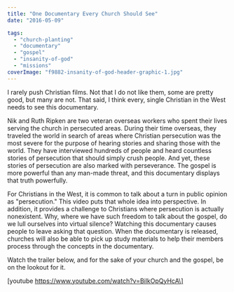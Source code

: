 ```yaml
---
title: "One Documentary Every Church Should See"
date: "2016-05-09"

tags: 
  - "church-planting"
  - "documentary"
  - "gospel"
  - "insanity-of-god"
  - "missions"
coverImage: "f9882-insanity-of-god-header-graphic-1.jpg"
---
```


I rarely push Christian films. Not that I do not like them, some are pretty good, but many are not. That said, I think every, single Christian in the West needs to see this documentary.

Nik and Ruth Ripken are two veteran overseas workers who spent their lives serving the church in persecuted areas. During their time overseas, they traveled the world in search of areas where Christian persecution was the most severe for the purpose of hearing stories and sharing those with the world. They have interviewed hundreds of people and heard countless stories of persecution that should simply crush people. And yet, these stories of persecution are also marked with perseverance. The gospel is more powerful than any man-made threat, and this documentary displays that truth powerfully.

For Christians in the West, it is common to talk about a turn in public opinion as "persecution." This video puts that whole idea into perspective. In addition, it provides a challenge to Christians where persecution is actually nonexistent. Why, where we have such freedom to talk about the gospel, do we lull ourselves into virtual silence? Watching this documentary causes people to leave asking that question. When the documentary is released, churches will also be able to pick up study materials to help their members process through the concepts in the documentary.

Watch the trailer below, and for the sake of your church and the gospel, be on the lookout for it.

\[youtube https://www.youtube.com/watch?v=BilkOpQyHcA\]
